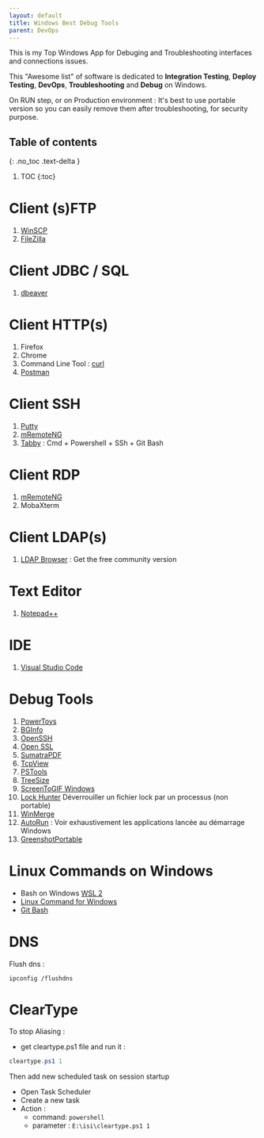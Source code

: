 ```yaml
---
layout: default
title: Windows Best Debug Tools
parent: DevOps
---
```


This is my Top Windows App for Debuging and Troubleshooting interfaces and connections issues.


This "Awesome list" of software is dedicated to **Integration Testing**, **Deploy Testing**, **DevOps**, **Troubleshooting** and **Debug** on Windows. 

On RUN step, or on Production environment : It's best to use portable version so you can easily remove them after troubleshooting, for security purpose.

## Table of contents
{: .no_toc .text-delta }

1. TOC
{:toc}


# Client (s)FTP

1. [WinSCP](https://winscp.net/eng/downloads.php)
1. [FileZilla](https://filezilla-project.org/download.php?show_all=1)

# Client JDBC / SQL

1. [dbeaver](https://portapps.io/app/dbeaver-portable/)

# Client HTTP(s)

1. Firefox
1. Chrome
1. Command Line Tool : [curl](https://curl.se/windows/)
1. [Postman](https://www.postman.com/downloads/)

# Client SSH

1. [Putty](https://www.putty.org/)
1. [mRemoteNG](https://mremoteng.org/download)
1. [Tabby](https://tabby.sh/app) : Cmd + Powershell + SSh + Git Bash

# Client RDP

1. [mRemoteNG](https://mremoteng.org/download)
1. MobaXterm

# Client LDAP(s)

1. [LDAP Browser](https://www.ldapadministrator.com/download.htm#browser) : Get the free community version

# Text Editor

1. [Notepad++](https://notepad-plus-plus.org/downloads/)

# IDE

1. [Visual Studio Code](https://code.visualstudio.com/download)


# Debug Tools

1. [PowerToys](https://learn.microsoft.com/en-us/windows/powertoys/install) 
1. [BGInfo](https://docs.microsoft.com/en-us/sysinternals/downloads/bginfo)
1. [OpenSSH](https://www.openssh.com/)
1. [Open SSL](https://slproweb.com/products/Win32OpenSSL.html)
1. [SumatraPDF](https://www.sumatrapdfreader.org/download-free-pdf-viewer)
1. [TcpView](https://docs.microsoft.com/en-us/sysinternals/downloads/tcpview)
1. [PSTools](https://docs.microsoft.com/en-us/sysinternals/downloads/pstools)
1. [TreeSize](https://customers.jam-software.de/downloadTrial.php?language=EN&article_no=80)
1. [ScreenToGIF Windows](https://www.screentogif.com/)
1. [Lock Hunter](https://lockhunter.com/download.htm) Déverrouiller un fichier lock par un processus (non portable)
1. [WinMerge](https://winmerge.org/downloads/?lang=fr)
1. [AutoRun](https://docs.microsoft.com/fr-fr/sysinternals/downloads/autoruns) : Voir exhaustivement les applications lancée au démarrage Windows
1. [GreenshotPortable](https://getgreenshot.org/version-history/)

# Linux Commands on Windows

- Bash on Windows [WSL 2](https://learn.microsoft.com/en-us/windows/wsl/install-on-server)
- [Linux Command for Windows](http://unxutils.sourceforge.net/)
- [Git Bash](https://gitforwindows.org/)

# DNS 

Flush dns :

```
ipconfig /flushdns
```



# ClearType

To stop Aliasing : 

- get cleartype.ps1 file and run it :

```powershell
cleartype.ps1 1
```

Then add new scheduled task on session startup 

- Open Task Scheduler
- Create a new task
- Action : 
  - command: `powershell`
  - parameter : `E:\isi\cleartype.ps1 1`
